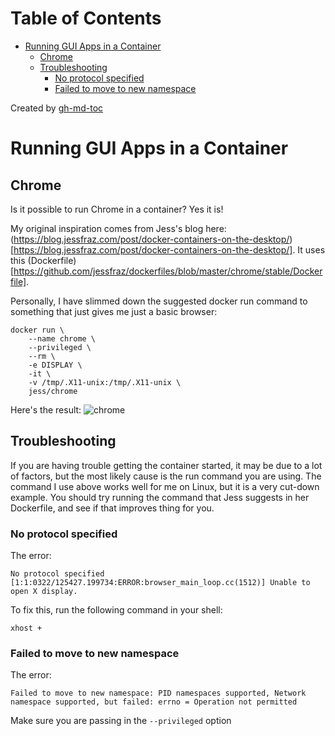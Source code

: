 
Table of Contents
=================

   * [Running GUI Apps in a Container](#running-gui-apps-in-a-container)
      * [Chrome](#chrome)
      * [Troubleshooting](#troubleshooting)
         * [No protocol specified](#no-protocol-specified)
         * [Failed to move to new namespace](#failed-to-move-to-new-namespace)

Created by [gh-md-toc](https://github.com/ekalinin/github-markdown-toc)


# Running GUI Apps in a Container

## Chrome

Is it possible to run Chrome in a container? Yes it is!

My original inspiration comes from Jess's blog here: (https://blog.jessfraz.com/post/docker-containers-on-the-desktop/)[https://blog.jessfraz.com/post/docker-containers-on-the-desktop/].
It uses this (Dockerfile)[https://github.com/jessfraz/dockerfiles/blob/master/chrome/stable/Dockerfile].

Personally, I have slimmed down the suggested docker run command to something
that just gives me just a basic browser:

```
docker run \
    --name chrome \
    --privileged \
    --rm \
    -e DISPLAY \
    -it \
    -v /tmp/.X11-unix:/tmp/.X11-unix \
    jess/chrome
```

Here's the result:
![chrome](https://aaronpkelly.github.io/posts/resources/containers_chrome.png)

## Troubleshooting

If you are having trouble getting the container started, it may be due to a lot
of factors, but the most likely cause is the run command you are using. The
command I use above works well for me on Linux, but it is a very cut-down
example. You should try running the command that Jess suggests in her
Dockerfile, and see if that improves thing for you.

### No protocol specified

The error:
```
No protocol specified
[1:1:0322/125427.199734:ERROR:browser_main_loop.cc(1512)] Unable to open X display.
```

To fix this, run the following command in your shell:

```
xhost +
```

### Failed to move to new namespace

The error:
```
Failed to move to new namespace: PID namespaces supported, Network namespace supported, but failed: errno = Operation not permitted
```

Make sure you are passing in the `--privileged` option